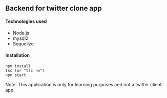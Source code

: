## Backend for twitter clone app

#### Technologies used

- Node.js
- mysql2
- Sequelize

#### Installation

```
npm install
tsc (or "tsc -w")
npm start
```

Note: This application is only for learning purposes and not a twitter client app.
